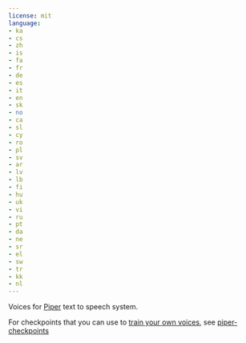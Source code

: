 ```yaml
---
license: mit
language:
- ka
- cs
- zh
- is
- fa
- fr
- de
- es
- it
- en
- sk
- no
- ca
- sl
- cy
- ro
- pl
- sv
- ar
- lv
- lb
- fi
- hu
- uk
- vi
- ru
- pt
- da
- ne
- sr
- el
- sw
- tr
- kk
- nl
---
```


Voices for [Piper](https://github.com/rhasspy/piper) text to speech system.

For checkpoints that you can use to [train your own voices](https://github.com/rhasspy/piper/blob/master/TRAINING.md), see [piper-checkpoints](https://huggingface.co/datasets/rhasspy/piper-checkpoints/tree/main)
